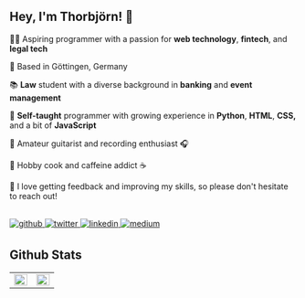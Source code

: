 ## Hey, I'm Thorbjörn! 👋   
  
🧑‍💻 Aspiring programmer with a passion for **web technology**, **fintech**, and **legal tech**   

📍 Based in Göttingen, Germany    
   
📚 **Law** student with a diverse background in **banking** and **event management**   
   
🌱 **Self-taught** programmer with growing experience in **Python**, **HTML**, **CSS,** and a bit of **JavaScript**   
   
🎸 Amateur guitarist and recording enthusiast 🎧   
   
🍳 Hobby cook and caffeine addict ☕   
   
💬 I love getting feedback and improving my skills, so please don't hesitate to reach out!   
   

<br/>  
<a href="https://github.com/thorbjoernheise" target="_blank">
<img src=https://img.shields.io/badge/github-%2324292e.svg?&style=for-the-badge&logo=github&logoColor=white alt=github style="margin-bottom: 5px;" />
</a>
<a href="https://twitter.com/@thorbjoernh" target="_blank">
<img src=https://img.shields.io/badge/twitter-%2300acee.svg?&style=for-the-badge&logo=twitter&logoColor=white alt=twitter style="margin-bottom: 5px;" />
</a>
<a href="https://linkedin.com/in/https://de.linkedin.com/in/thorbj%C3%B6rn-heise-8145211b0" target="_blank">
<img src=https://img.shields.io/badge/linkedin-%231E77B5.svg?&style=for-the-badge&logo=linkedin&logoColor=white alt=linkedin style="margin-bottom: 5px;" />
</a>
<a href="https://medium.com/https://medium.com/@thorbjoern.heise" target="_blank">
<img src=https://img.shields.io/badge/medium-%23292929.svg?&style=for-the-badge&logo=medium&logoColor=white alt=medium style="margin-bottom: 5px;" />
</a>  
  <br>


## Github Stats  
<table><tr><td valign="top" width="50%">

<img src="https://github-readme-stats.vercel.app/api?username=thorbjoernheise&show_icons=true&count_private=true&hide_border=true" align="left" style="width: 100%" />

</td><td valign="top" width="50%">

<img src="https://github-readme-stats.vercel.app/api/top-langs/?username=thorbjoernheise&hide=Ruby,Objective-c,objective-c%2B%2B&langs_count=5&hide_border=true&layout=compact" align="left" style="width: 100%" />

</td></tr></table>  

<br/>  
  
